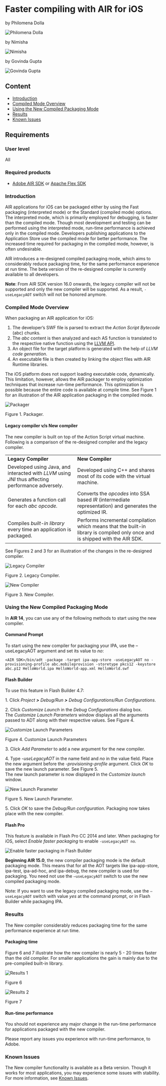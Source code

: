 # Faster compiling with AIR for iOS

by Philomena Dolla

![Philomena Dolla](./img/philomena-dolla.jpg.adimg.mw.160.png)

by Nimisha

![Nimisha](./img/1444736804311.jpg)

by Govinda Gupta

![Govinda Gupta](./img/govinda.jpg.adimg.mw.160.png)

## Content

- [Introduction](#introduction)
- [Compiled Mode Overview](#compiled-mode-overview)
- [Using the New Compiled Packaging Mode](#using-the-new-compiled-packaging-mode)
- [Results](#results)
- [Known Issues](#known-issues)

## Requirements

### User level

All

### Required products

- [Adobe AIR SDK](https://airsdk.dev/) or
  [Apache Flex SDK](https://flex.apache.org)

### Introduction

AIR applications for iOS can be packaged either by using the Fast packaging
(interpreted mode) or the Standard (compiled mode) options. The interpreted
mode, which is primarily employed for debugging, is faster than the compiled
mode. Though most development and testing can be performed using the interpreted
mode, run-time performance is achieved only in the compiled mode. Developers
publishing applications to the Application Store use the compiled mode for
better performance. The increased time required for packaging in the compiled
mode, however, is often undesirable.

AIR introduces a re-designed compiled packaging mode, which aims to considerably
reduce packaging time, for the same performance experience at run time. The beta
version of the re-designed compiler is currently available to all developers.

**Note**: From AIR SDK version 16.0 onwards, the legacy compiler will not be
supported and only the new compiler will be supported. As a result,
`-useLegacyAOT` switch will not be honored anymore.

### Compiled Mode Overview

When packaging an AIR application for iOS:

1.  The developer’s SWF file is parsed to extract the _Action Script Bytecode_
    (abc) chunks.
2.  The _abc_ content is then analyzed and each AS function is translated to the
    respective native function using the
    [LLVM API](https://llvm.org/docs/LangRef.html).
3.  An object file for the target platform is generated with the help of _LLVM
    code generation_.
4.  An executable file is then created by linking the object files with AIR
    Runtime libraries.

The iOS platform does not support loading executable code, dynamically. This
limitation, however, allows the AIR packager to employ optimization techniques
that increase run-time performance. This optimization is possible because the
entire code is available at compile time. See Figure 1 for an illustration of
the AIR application packaging in the compiled mode.

![Packager](./ios-packaging-compiled-mode/1398740269473.png)

Figure 1. Packager.

#### Legacy compiler v/s New compiler

The new compiler is built on top of the Action Script virtual machine. Following
is a comparison of the re-designed compiler and the legacy compiler.

|                                                                                                    |                                                                                                                               |
| -------------------------------------------------------------------------------------------------- | ----------------------------------------------------------------------------------------------------------------------------- |
| **Legacy Compiler**                                                                                | **New Compiler**                                                                                                              |
| Developed using Java, and interacted with _LLVM_ using _JNI_ thus affecting performance adversely. | Developed using C++ and shares most of its code with the virtual machine.                                                     |
| Generates a function call for each _abc opcode._                                                   | Converts the _opcodes_ into SSA based _IR_ (intermediate representation) and generates the optimized IR.                      |
| Compiles _built-in library_ every time an application is packaged.                                 | Performs incremental compilation which means that the built-in library is compiled only once and is shipped with the AIR SDK. |

See Figures 2 and 3 for an illustration of the changes in the re-designed
compiler.

![Legacy Compiler](./ios-packaging-compiled-mode/1398740310666.png)

Figure 2. Legacy Compiler.

![New Compiler](./ios-packaging-compiled-mode/1398740358228.png)

Figure 3. New Compiler.

### Using the New Compiled Packaging Mode

In **AIR 14**, you can use any of the following methods to start using the new
compiler.

#### Command Prompt

To start using the new compiler for packaging your IPA, use the –useLegacyAOT
argument and set its value to _no_:

    <AIR SDK>/bin/adt -package -target ipa-app-store -useLegacyAOT no -provisioning-profile abc.mobileprovision -storetype pkcs12 -keystore abc.p12 HelloWorld.ipa HelloWorld-app.xml HelloWorld.swf

#### Flash Builder

To use this feature in Flash Builder 4.7:

1\. Click _Project **\>** Debug/Run **\>** Debug Configurations/Run
Configurations_.

2\. Click _Customize Launch_ in the _Debug Configurations_ dialog box.  
The _Customize Launch Parameters_ window displays all the arguments passed to
ADT along with their respective values. See Figure 4.

![Customize Launch Parameters](./ios-packaging-compiled-mode/1398740930496.png)

Figure 4. Customize Launch Parameters

3\. Click _Add Parameter_ to add a new argument for the new compiler.

4\. Type -_useLegacyAOT_ in the name field and _no_ in the value field. Place
the new argument before the _-provisioning-profile_ argument. Click _OK_ to save
the new launch parameter. See Figure 5.  
The new launch parameter is now displayed in the _Customize launch_ window.

![New Launch Parameter](./ios-packaging-compiled-mode/1398741116421.png)

Figure 5. New Launch Parameter.

5\. Click _OK_ to save the _Debug/Run configuration_. Packaging now takes place
with the new compiler.

#### Flash Pro

This feature is available in Flash Pro CC 2014 and later. When packaging for
iOS, select _Enable faster packaging_ to enable `-useLegacyAOT no`.

![Enable faster packaging in Flash Builder](./ios-packaging-compiled-mode/1410174743439.png)

**Beginning AIR 15.0**, the new compiler packaging mode is the default packaging
mode. This means that for all the AOT targets like ipa-app-store, ipa-test,
ipa-ad-hoc, and ipa-debug, the new compiler is used for packaging. You need not
use the `–useLegacyAOT` switch to use the new compiled packaging mode.

Note: If you want to use the legacy compiled packaging mode, use the
`–useLegacyAOT` switch with value _yes_ at the command prompt, or in Flash
Builder while packaging IPA.

### Results

The New compiler considerably reduces packaging time for the same performance
experience at run time.

#### Packaging time

Figure 6 and 7 illustrate how the new compiler is nearly 5 - 20 times faster
than the old compiler. For smaller applications the gain is mainly due to the
pre-compiled built-in library.

![Results 1](./ios-packaging-compiled-mode/1398741579442.png)

Figure 6

![Results 2](./ios-packaging-compiled-mode/1398741613725.png)

Figure 7

#### Run-time performance

You should not experience any major change in the run-time performance for
applications packaged with the new compiler.

Please report any issues you experience with run-time performance, to Adobe.

### Known Issues

The New compiler functionality is available as a Beta version. Though it works
for most applications, you may experience some issues with stability. For more
information, see [Known Issues](../../../kb/air/air-compiler-known-issues.md).

